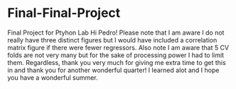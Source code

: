 # Final-Final-Project
Final Project for Ptyhon Lab 
Hi Pedro! Please note that I am aware I do not really have three distinct figures but I would have included a correlation matrix figure if there were fewer regressors. Also note I am aware that 5 CV folds are not very many but for the sake of processing power I had to limit them. Regardless, thank you very much for giving me extra time to get this in and thank you for another wonderful quarter! I learned alot and I hope you have a wonderful summer. 

